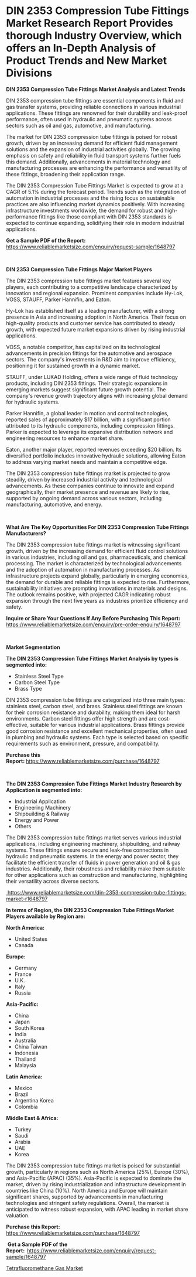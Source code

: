 <p><h1>DIN 2353 Compression Tube Fittings Market Research Report Provides thorough Industry Overview, which offers an In-Depth Analysis of Product Trends and New Market Divisions</h1></p><p><strong>DIN 2353 Compression Tube Fittings Market Analysis and Latest Trends</strong></p>
<p><p>DIN 2353 compression tube fittings are essential components in fluid and gas transfer systems, providing reliable connections in various industrial applications. These fittings are renowned for their durability and leak-proof performance, often used in hydraulic and pneumatic systems across sectors such as oil and gas, automotive, and manufacturing. </p><p>The market for DIN 2353 compression tube fittings is poised for robust growth, driven by an increasing demand for efficient fluid management solutions and the expansion of industrial activities globally. The growing emphasis on safety and reliability in fluid transport systems further fuels this demand. Additionally, advancements in material technology and manufacturing processes are enhancing the performance and versatility of these fittings, broadening their application range. </p><p>The DIN 2353 Compression Tube Fittings Market is expected to grow at a CAGR of 5.1% during the forecast period. Trends such as the integration of automation in industrial processes and the rising focus on sustainable practices are also influencing market dynamics positively. With increasing infrastructure investments worldwide, the demand for robust and high-performance fittings like those compliant with DIN 2353 standards is expected to continue expanding, solidifying their role in modern industrial applications.</p></p>
<p><strong>Get a Sample PDF of the Report:&nbsp;</strong> <a href="https://www.reliablemarketsize.com/enquiry/request-sample/1648797?utm_campaign=1901&utm_medium=2&utm_source=Github&utm_content=ia&utm_term=29122024&utm_id=din-2353-compression-tube-fittings">https://www.reliablemarketsize.com/enquiry/request-sample/1648797</a></p>
<p>&nbsp;</p>
<p><strong>DIN 2353 Compression Tube Fittings Major Market Players</strong></p>
<p><p>The DIN 2353 compression tube fittings market features several key players, each contributing to a competitive landscape characterized by innovation and regional expansion. Prominent companies include Hy-Lok, VOSS, STAUFF, Parker Hannifin, and Eaton.</p><p>Hy-Lok has established itself as a leading manufacturer, with a strong presence in Asia and increasing adoption in North America. Their focus on high-quality products and customer service has contributed to steady growth, with expected future market expansions driven by rising industrial applications.</p><p>VOSS, a notable competitor, has capitalized on its technological advancements in precision fittings for the automotive and aerospace sectors. The company's investments in R&D aim to improve efficiency, positioning it for sustained growth in a dynamic market.</p><p>STAUFF, under LUKAD Holding, offers a wide range of fluid technology products, including DIN 2353 fittings. Their strategic expansions in emerging markets suggest significant future growth potential. The company's revenue growth trajectory aligns with increasing global demand for hydraulic systems.</p><p>Parker Hannifin, a global leader in motion and control technologies, reported sales of approximately $17 billion, with a significant portion attributed to its hydraulic components, including compression fittings. Parker is expected to leverage its expansive distribution network and engineering resources to enhance market share.</p><p>Eaton, another major player, reported revenues exceeding $20 billion. Its diversified portfolio includes innovative hydraulic solutions, allowing Eaton to address varying market needs and maintain a competitive edge.</p><p>The DIN 2353 compression tube fittings market is projected to grow steadily, driven by increased industrial activity and technological advancements. As these companies continue to innovate and expand geographically, their market presence and revenue are likely to rise, supported by ongoing demand across various sectors, including manufacturing, automotive, and energy.</p></p>
<p>&nbsp;</p>
<p><strong>What Are The Key Opportunities For DIN 2353 Compression Tube Fittings Manufacturers?</strong></p>
<p><p>The DIN 2353 compression tube fittings market is witnessing significant growth, driven by the increasing demand for efficient fluid control solutions in various industries, including oil and gas, pharmaceuticals, and chemical processing. The market is characterized by technological advancements and the adoption of automation in manufacturing processes. As infrastructure projects expand globally, particularly in emerging economies, the demand for durable and reliable fittings is expected to rise. Furthermore, sustainability initiatives are prompting innovations in materials and designs. The outlook remains positive, with projected CAGR indicating robust expansion through the next five years as industries prioritize efficiency and safety.</p></p>
<p><strong>Inquire or Share Your Questions If Any Before Purchasing This Report:</strong> <a href="https://www.reliablemarketsize.com/enquiry/pre-order-enquiry/1648797?utm_campaign=1901&utm_medium=2&utm_source=Github&utm_content=ia&utm_term=29122024&utm_id=din-2353-compression-tube-fittings">https://www.reliablemarketsize.com/enquiry/pre-order-enquiry/1648797</a></p>
<p>&nbsp;</p>
<p><strong>Market Segmentation</strong></p>
<p><strong>The DIN 2353 Compression Tube Fittings Market Analysis by types is segmented into:</strong></p>
<p><ul><li>Stainless Steel Type</li><li>Carbon Steel Type</li><li>Brass Type</li></ul></p>
<p><p>DIN 2353 compression tube fittings are categorized into three main types: stainless steel, carbon steel, and brass. Stainless steel fittings are known for their corrosion resistance and durability, making them ideal for harsh environments. Carbon steel fittings offer high strength and are cost-effective, suitable for various industrial applications. Brass fittings provide good corrosion resistance and excellent mechanical properties, often used in plumbing and hydraulic systems. Each type is selected based on specific requirements such as environment, pressure, and compatibility.</p></p>
<p><strong>Purchase this Report:&nbsp;</strong><a href="https://www.reliablemarketsize.com/purchase/1648797?utm_campaign=1901&utm_medium=2&utm_source=Github&utm_content=ia&utm_term=29122024&utm_id=din-2353-compression-tube-fittings">https://www.reliablemarketsize.com/purchase/1648797</a></p>
<p>&nbsp;</p>
<p><strong>The DIN 2353 Compression Tube Fittings Market Industry Research by Application is segmented into:</strong></p>
<p><ul><li>Industrial Application</li><li>Engineering Machinery</li><li>Shipbuilding & Railway</li><li>Energy and Power</li><li>Others</li></ul></p>
<p><p>The DIN 2353 compression tube fittings market serves various industrial applications, including engineering machinery, shipbuilding, and railway systems. These fittings ensure secure and leak-free connections in hydraulic and pneumatic systems. In the energy and power sector, they facilitate the efficient transfer of fluids in power generation and oil & gas industries. Additionally, their robustness and reliability make them suitable for other applications such as construction and manufacturing, highlighting their versatility across diverse sectors.</p></p>
<p><a href="https://www.reliablemarketsize.com/din-2353-compression-tube-fittings-market-r1648797?utm_campaign=1901&utm_medium=2&utm_source=Github&utm_content=ia&utm_term=29122024&utm_id=din-2353-compression-tube-fittings">&nbsp;https://www.reliablemarketsize.com/din-2353-compression-tube-fittings-market-r1648797</a></p>
<p><strong>In terms of Region, the DIN 2353 Compression Tube Fittings Market Players available by Region are:</strong></p>
<p>
    <p> <strong> North America: </strong>
        <ul>
            <li>United States</li>
            <li>Canada</li>
        </ul>
        </p> 
    <p> <strong> Europe: </strong>
        <ul>
            <li>Germany</li>
            <li>France</li>
            <li>U.K.</li>
            <li>Italy</li>
            <li>Russia</li>
        </ul>
        </p> 
    <p> <strong> Asia-Pacific: </strong>
        <ul>
            <li>China</li>
            <li>Japan</li>
            <li>South Korea</li>
            <li>India</li>
            <li>Australia</li>
            <li>China Taiwan</li>
            <li>Indonesia</li>
            <li>Thailand</li>
            <li>Malaysia</li>
        </ul>
        </p> 
    <p> <strong> Latin America: </strong>
        <ul>
            <li>Mexico</li>
            <li>Brazil</li>
            <li>Argentina Korea</li>
            <li>Colombia</li>
        </ul>
        </p> 
    <p> <strong> Middle East & Africa: </strong>
        <ul>
            <li>Turkey</li>
            <li>Saudi</li>
            <li>Arabia</li>
            <li>UAE</li>
            <li>Korea</li>
        </ul>
    </p>
    </p>
<p><p>The DIN 2353 compression tube fittings market is poised for substantial growth, particularly in regions such as North America (25%), Europe (30%), and Asia-Pacific (APAC) (35%). Asia-Pacific is expected to dominate the market, driven by rising industrialization and infrastructure development in countries like China (10%). North America and Europe will maintain significant shares, supported by advancements in manufacturing technologies and stringent safety regulations. Overall, the market is anticipated to witness robust expansion, with APAC leading in market share valuation.</p></p>
<p><strong>Purchase this Report: </strong><a href="https://www.reliablemarketsize.com/purchase/1648797?utm_campaign=1901&utm_medium=2&utm_source=Github&utm_content=ia&utm_term=29122024&utm_id=din-2353-compression-tube-fittings">https://www.reliablemarketsize.com/purchase/1648797</a></p>
<p>&nbsp;<strong>Get a Sample PDF of the Report:&nbsp;&nbsp;</strong><a href="https://www.reliablemarketsize.com/enquiry/request-sample/1648797?utm_campaign=1901&utm_medium=2&utm_source=Github&utm_content=ia&utm_term=29122024&utm_id=din-2353-compression-tube-fittings">https://www.reliablemarketsize.com/enquiry/request-sample/1648797</a></p>
<p><strong></strong></p>
<p><p><a href="https://github.com/AKSHATREPORTPRIME/Market-Research-Report-List-6/blob/main/tetrafluoromethane-gas-market.md?utm_campaign=1901&utm_medium=2&utm_source=Github&utm_content=ia&utm_term=29122024&utm_id=din-2353-compression-tube-fittings">Tetrafluoromethane Gas Market</a></p></p>